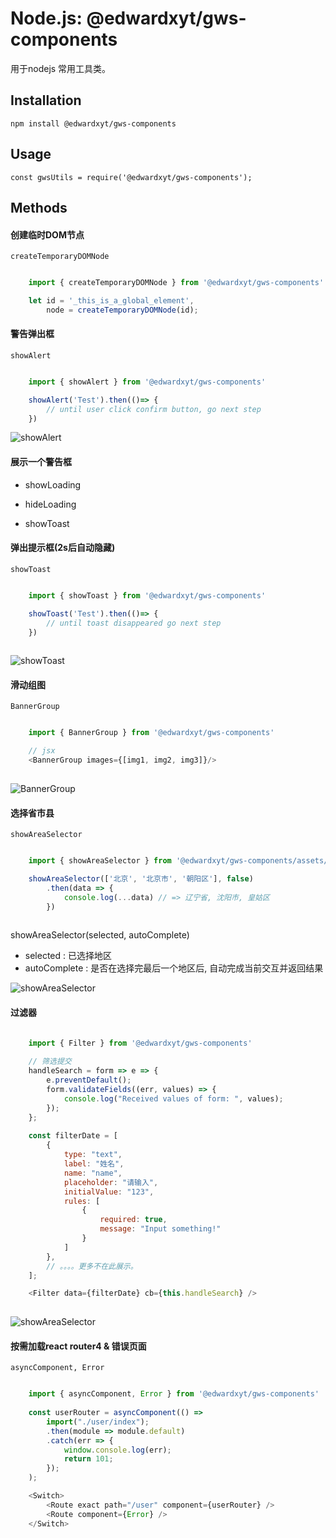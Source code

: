 # Node.js: @edwardxyt/gws-components
用于nodejs 常用工具类。
## Installation

```
npm install @edwardxyt/gws-components
```
## Usage

```
const gwsUtils = require('@edwardxyt/gws-components');
```
## Methods

#### 创建临时DOM节点
 
`createTemporaryDOMNode`

```javascript

    import { createTemporaryDOMNode } from '@edwardxyt/gws-components'

    let id = '_this_is_a_global_element',
        node = createTemporaryDOMNode(id);

```

#### 警告弹出框

`showAlert`

```javascript

    import { showAlert } from '@edwardxyt/gws-components'

    showAlert('Test').then(()=> {
        // until user click confirm button, go next step
    })
```

![showAlert](https://raw.githubusercontent.com/edwardxyt/gws-components/master/media/QQ20180111-103139.png)

#### 展示一个警告框
  
* showLoading

* hideLoading
  
* showToast

#### 弹出提示框(2s后自动隐藏)

`showToast`

```javascript

    import { showToast } from '@edwardxyt/gws-components'

    showToast('Test').then(()=> {
        // until toast disappeared go next step
    })
   
```

![showToast](https://raw.githubusercontent.com/edwardxyt/gws-components/master/media/QQ20180111-103056.png)

#### 滑动组图

`BannerGroup`

```javascript

    import { BannerGroup } from '@edwardxyt/gws-components'

    // jsx
    <BannerGroup images={[img1, img2, img3]}/>
   
```

![BannerGroup](https://raw.githubusercontent.com/edwardxyt/gws-components/master/media/QQ20180110-175832.png)

#### 选择省市县

`showAreaSelector`

```javascript

    import { showAreaSelector } from '@edwardxyt/gws-components/assets/area-selector'

    showAreaSelector(['北京', '北京市', '朝阳区'], false)
        .then(data => {
            console.log(...data) // => 辽宁省, 沈阳市, 皇姑区
        })
   
```

showAreaSelector(selected, autoComplete)

* selected : 已选择地区
* autoComplete : 是否在选择完最后一个地区后, 自动完成当前交互并返回结果

![showAreaSelector](https://raw.githubusercontent.com/edwardxyt/gws-components/master/media/QQ20180111-103201.png)

#### 过滤器
  
```javascript

    import { Filter } from '@edwardxyt/gws-components'
    
    // 筛选提交
    handleSearch = form => e => {
        e.preventDefault();
        form.validateFields((err, values) => {
            console.log("Received values of form: ", values);
        });
    };
    
    const filterDate = [
        {
            type: "text",
            label: "姓名",
            name: "name",
            placeholder: "请输入",
            initialValue: "123",
            rules: [
                {
                    required: true,
                    message: "Input something!"
                }
            ]
        },
        // 。。。。更多不在此展示。
    ];

    <Filter data={filterDate} cb={this.handleSearch} />
   
```
![showAreaSelector](https://raw.githubusercontent.com/edwardxyt/gws-components/master/media/WX20190425-181507.png)

#### 按需加载react router4 & 错误页面

`asyncComponent, Error`

```javascript

    import { asyncComponent, Error } from '@edwardxyt/gws-components'
    
    const userRouter = asyncComponent(() =>
    	import("./user/index");
    	.then(module => module.default)
    	.catch(err => {
    		window.console.log(err);
    		return 101;
    	});
    );

    <Switch>
        <Route exact path="/user" component={userRouter} />
        <Route component={Error} />
    </Switch>

```